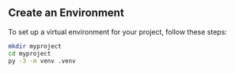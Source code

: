 ## Create an Environment

To set up a virtual environment for your project, follow these steps:

```bash
mkdir myproject
cd myproject
py -3 -m venv .venv
```
